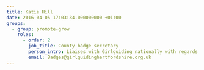 ```yaml
---
title: Katie Hill
date: 2016-04-05 17:03:34.000000000 +01:00
groups:
  - group: promote-grow
    roles:
      - order: 2
        job_title: County badge secretary
        person_intro: Liaises with Girlguiding nationally with regards to ordering badges and certificates, as well as chairing the county shops annual general meeting.
        email: Badges@girlguidinghertfordshire.org.uk
---
```

